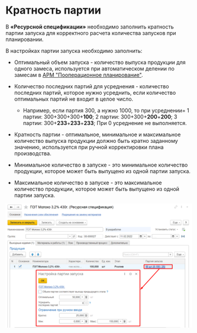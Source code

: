# Кратность партии

В **«Ресурсной спецификации»** необходимо заполнить кратность партии запуска для корректного расчета количества запусков при планировании.

В настройках партии запуска необходимо заполнить:

- Оптимальный объем запуска - количество выпуска продукции для одного замеса, используется при автоматическом делении по замесам в [АРМ "Пооперационное планирование"](OperationalPlanning.md).

- Количество последних партий для усреднения - количество последних партий, которое нужно усреднить, если количество оптимальных партий не входит в целое число. 

    - Например, если партия 300, а нужно 1000, то при усреднении= 1 партии: 300+300+300+**100**; 2 партии: 300+300+**200**+**200**; 3 партии: 300+**233**+**233**+**233**; При 0 усреднение не выполняется.

- Кратность партии - оптимальное, минимальное и максимальное количество выпуска продукции должно быть кратно заданному значению, используется при ручной корректировки плана производства.

- Минимальное количество в запуске - это минимальное количество продукции, которое может быть выпущено из одной партии запуска.

- Максимальное количество в запуске - это максимальное количество продукции, которое может быть выпущено из одной партии запуска.

![1](PartyMultiplicity.assets/1.png)